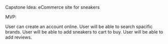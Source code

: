 Capstone Idea: eCommerce site for sneakers

MVP:

User can create an account online.
User will be able to search spacific brands.
User will be able to add sneakers to cart to buy.
User will be able to add reviews.
